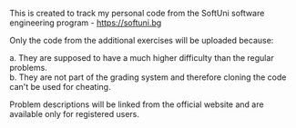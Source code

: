 This is created to track my personal code from the SoftUni software engineering program - https://softuni.bg

Only the code from the additional exercises will be uploaded because:

a. They are supposed to have a much higher difficulty than the regular problems.  
b. They are not part of the grading system and therefore cloning the code can't be used for cheating.

Problem descriptions will be linked from the official website and are available only for registered users.
